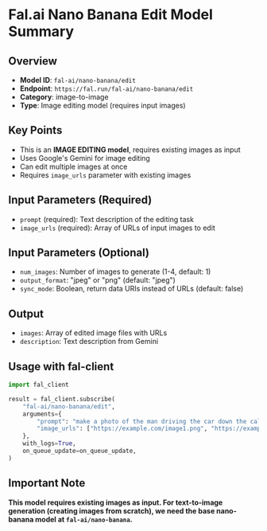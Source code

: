 # Fal.ai Nano Banana Edit Model Summary

## Overview
- **Model ID**: `fal-ai/nano-banana/edit`
- **Endpoint**: `https://fal.run/fal-ai/nano-banana/edit`
- **Category**: image-to-image
- **Type**: Image editing model (requires input images)

## Key Points
- This is an **IMAGE EDITING model**, requires existing images as input
- Uses Google's Gemini for image editing
- Can edit multiple images at once
- Requires `image_urls` parameter with existing images

## Input Parameters (Required)
- `prompt` (required): Text description of the editing task
- `image_urls` (required): Array of URLs of input images to edit

## Input Parameters (Optional)
- `num_images`: Number of images to generate (1-4, default: 1)
- `output_format`: "jpeg" or "png" (default: "jpeg")
- `sync_mode`: Boolean, return data URIs instead of URLs (default: false)

## Output
- `images`: Array of edited image files with URLs
- `description`: Text description from Gemini

## Usage with fal-client
```python
import fal_client

result = fal_client.subscribe(
    "fal-ai/nano-banana/edit",
    arguments={
        "prompt": "make a photo of the man driving the car down the california coastline",
        "image_urls": ["https://example.com/image1.png", "https://example.com/image2.png"]
    },
    with_logs=True,
    on_queue_update=on_queue_update,
)
```

## Important Note
**This model requires existing images as input. For text-to-image generation (creating images from scratch), we need the base nano-banana model at `fal-ai/nano-banana`.**
